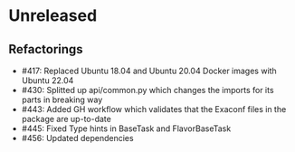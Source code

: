 # Unreleased

## Refactorings

 - #417: Replaced Ubuntu 18.04 and Ubuntu 20.04 Docker images with Ubuntu 22.04
 - #430: Splitted up api/common.py which changes the imports for its parts in breaking way
 - #443: Added GH workflow which validates that the Exaconf files in the package are up-to-date
 - #445: Fixed Type hints in BaseTask and FlavorBaseTask
 - #456: Updated dependencies
